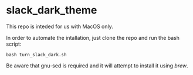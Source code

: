 # slack_dark_theme

This repo is inteded for us with MacOS only.

In order to automate the intallation, just clone the repo and run the bash script:

```bash turn_slack_dark.sh```

Be aware that gnu-sed is required and it will attempt to install it using *brew*.
